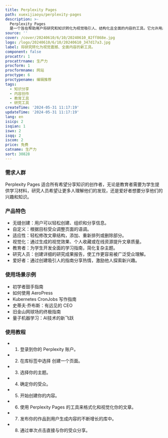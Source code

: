 ```yaml
---
title: Perplexity Pages
path: xuexijiaoyu/perplexity-pages
description: >-
  Perplexity Pages
  是一个旨在帮助用户将研究和知识转化为视觉吸引人、结构化且全面的内容的工具。它允许用户轻松创建、组织和分享信息，无论是深入文章、详细报告还是信息指南。该产品通过自定义、适应性和视觉元素的整合，使得内容创作更加个性化和吸引人，适合教育者、研究人员和爱好者等不同领域的内容创作者。
source: ''
cover: /cover/20240610/6/10/20240610_82ff868e.jpg
logo: /logo/20240610/6/10/20240610_347d17a3.jpg
label: 将研究转化为视觉震撼、全面内容的新工具。
component: false
procattr: 1
procattrname: 生产力
procform: 1
procformname: 网站
proctype: 6
proctypename: 编辑推荐
tags:
  - 知识分享
  - 内容创作
  - 教育工具
  - 研究工具
createTime: '2024-05-31 11:17:19'
updateTime: '2024-05-31 11:17:19'
lang: en
isicp: 2
isqian: 1
iswx: 2
isqq: 2
iscom: 2
price: 免费
catname: 生产力
sort: 30828
---
```




### 需求人群
Perplexity Pages 适合所有希望分享知识的创作者，无论是教育者需要为学生提供学习材料，研究人员希望让更多人理解他们的发现，还是爱好者想要分享他们的兴趣和知识。

### 产品特色
* 无缝创建：用户可以轻松创建、组织和分享信息。
* 自定义：根据目标受众调整页面的语调。
* 适应性：轻松修改文章结构，添加、重新排列或删除部分。
* 视觉化：通过生成的视觉效果、个人收藏或在线资源提升文章质量。
* 教育者：为学生开发全面的学习指南，简化复杂主题。
* 研究人员：创建详细的研究成果报告，使工作更容易被广泛受众理解。
* 爱好者：通过创建吸引人的指南分享热情，激励他人探索新兴趣。

### 使用场景示例
* 初学者鼓手指南
* 如何使用 AeroPress
* Kubernetes CronJobs 写作指南
* 史蒂夫·乔布斯：有远见的 CEO
* 旧金山网球场的终极指南
* 量子机器学习：AI技术的新飞跃

### 使用教程
* 1. 登录到你的 Perplexity 账户。
* 2. 在库标签中选择 创建一个页面。
* 3. 选择你的主题。
* 4. 确定你的受众。
* 5. 开始创建你的内容。
* 6. 使用 Perplexity Pages 的工具来格式化和视觉化你的文章。
* 7. 发布你的作品到用户生成内容的不断增长的库中。
* 8. 通过单次点击直接与你的受众分享。

  
